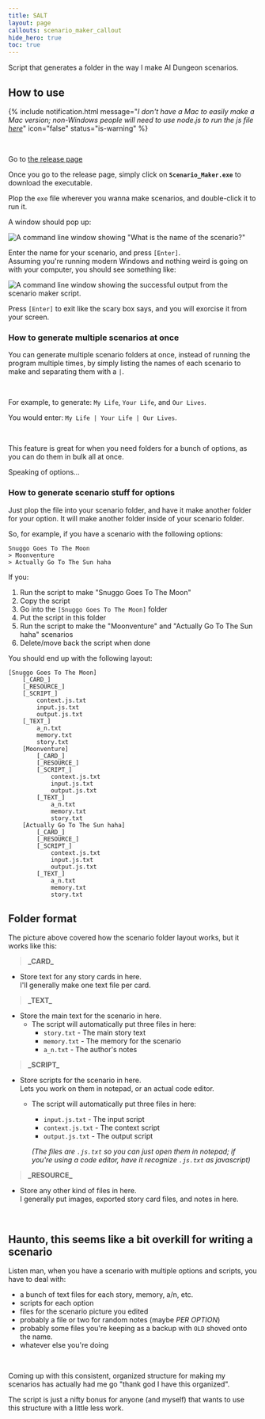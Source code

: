 ```yaml
---
title: SALT
layout: page
callouts: scenario_maker_callout
hide_hero: true
toc: true
---
```


Script that generates a folder in the way I make AI Dungeon scenarios.

## How to use

{% include notification.html
message="*I don't have a Mac to easily make a Mac version; non-Windows people will need to use node.js to run the js file [here](https://github.com/Haunt-o/Scenario-Maker/blob/main/Scenario%20Maker.js)*"
icon="false"
status="is-warning" %}

&nbsp;

Go to [the release page](
	https://github.com/Haunt-o/Scenario-Maker/releases/tag/v1.0.0
)

Once you go to the release page, simply click on **`Scenario_Maker.exe`**
to download the executable.

Plop the `exe` file wherever you wanna make scenarios, and double-click it to
run it.

A window should pop up:

![
	A command line window showing "What is the name of the scenario?"
](../images/scenmake_popup_demo.png)

Enter the name for your scenario, and press `[Enter]`.  
Assuming you're running modern Windows and nothing weird is going on with
your computer, you should see something like:

![
	A command line window showing the successful output from the
	scenario maker script.
](../images/scenmake_success_demo.png)

Press `[Enter]` to exit like the scary box says, and you will exorcise it from
your screen.

### How to generate multiple scenarios at once

You can generate multiple scenario folders at once, instead of running the
program multiple times, by simply listing the names of each scenario to make
and separating them with a `|`.

&nbsp;

For example, to generate: `My Life`, `Your Life`, and `Our Lives`.

You would enter: `My Life | Your Life | Our Lives`.

&nbsp;

This feature is great for when you need folders for a bunch of options, as you
can do them in bulk all at once.

Speaking of options...

### How to generate scenario stuff for options

Just plop the file into your scenario folder, and have it make another folder
for your option. It will make another folder inside of your scenario folder.

So, for example, if you have a scenario with the following options:
```
Snuggo Goes To The Moon
> Moonventure
> Actually Go To The Sun haha
```

If you:

1. Run the script to make "Snuggo Goes To The Moon"
2. Copy the script
2. Go into the `[Snuggo Goes To The Moon]` folder
3. Put the script in this folder
5. Run the script to make the "Moonventure" and
   "Actually Go To The Sun haha" scenarios
6. Delete/move back the script when done

You should end up with the following layout:
```
[Snuggo Goes To The Moon]
	[_CARD_]
	[_RESOURCE_]
	[_SCRIPT_]
		context.js.txt
		input.js.txt
		output.js.txt
	[_TEXT_]
		a_n.txt
		memory.txt
		story.txt
	[Moonventure]
		[_CARD_]
		[_RESOURCE_]
		[_SCRIPT_]
			context.js.txt
			input.js.txt
			output.js.txt
		[_TEXT_]
			a_n.txt
			memory.txt
			story.txt
	[Actually Go To The Sun haha]
		[_CARD_]
		[_RESOURCE_]
		[_SCRIPT_]
			context.js.txt
			input.js.txt
			output.js.txt
		[_TEXT_]
			a_n.txt
			memory.txt
			story.txt
```

## Folder format

The picture above covered how the scenario folder layout works, but it works
like this:

>**\_CARD\_**  

* Store text for any story cards in here.  
  I'll generally make one text file per card.

>**\_TEXT\_**

* Store the main text for the scenario in here.
	* The script will automatically put three files in here:
		* `story.txt` - The main story text
		* `memory.txt` - The memory for the scenario
		* `a_n.txt` - The author's notes

>**\_SCRIPT\_**

* Store scripts for the scenario in here.  
  Lets you work on them in notepad, or an actual code editor.
	* The script will automatically put three files in here:
		* `input.js.txt` - The input script
		* `context.js.txt` - The context script
		* `output.js.txt` - The output script  
	  
	  *(The files are `.js.txt` so you can just open them in notepad; if you're
	   using a code editor, have it recognize `.js.txt` as javascript)*

>**\_RESOURCE\_**

* Store any other kind of files in here.  
  I generally put images, exported story card files, and notes in here.

&nbsp;

## Haunto, this seems like a bit overkill for writing a scenario

Listen man, when you have a scenario with multiple options and scripts, you have
to deal with:

* a bunch of text files for each story, memory, a/n, etc.
* scripts for each option
* files for the scenario picture you edited
* probably a file or two for random notes (maybe *PER OPTION*)
* probably some files you're keeping as a backup with `OLD` shoved onto the
  name.
* whatever else you're doing

&nbsp;

Coming up with this consistent, organized structure for making my scenarios
has actually had me go "thank god I have this organized".

The script is just a nifty bonus for anyone (and myself) that wants to use
this structure with a little less work.